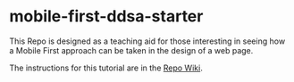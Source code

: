 # mobile-first-ddsa-starter

This Repo is designed as a teaching aid for those interesting in seeing how a Mobile First approach can be taken in the design of a web page.

The instructions for this tutorial are in the [Repo Wiki](https://github.com/mustbebuilt/mobile-first-ddsa-starter/wiki).
